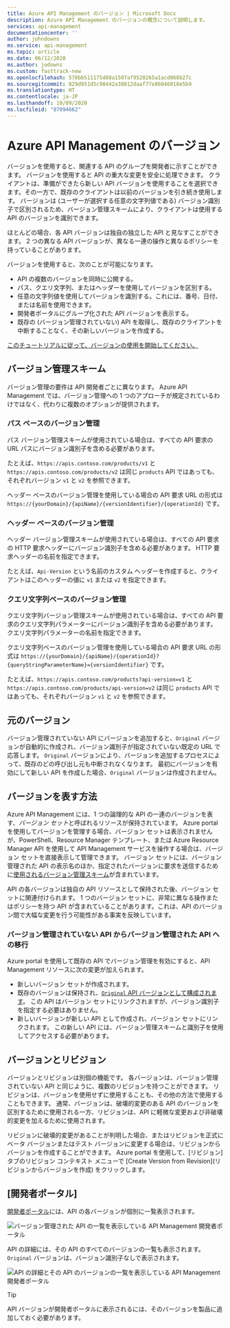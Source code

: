 ```yaml
---
title: Azure API Management のバージョン | Microsoft Docs
description: Azure API Management のバージョンの概念について説明します。
services: api-management
documentationcenter: ''
author: johndowns
ms.service: api-management
ms.topic: article
ms.date: 06/12/2020
ms.author: jodowns
ms.custom: fasttrack-new
ms.openlocfilehash: 578bb511175d88a1507af9520265a1acd068b27c
ms.sourcegitcommit: 829d951d5c90442a38012daaf77e86046018e5b9
ms.translationtype: HT
ms.contentlocale: ja-JP
ms.lasthandoff: 10/09/2020
ms.locfileid: "87094662"
---
```

# <a name="versions-in-azure-api-management"></a>Azure API Management のバージョン

バージョンを使用すると、関連する API のグループを開発者に示すことができます。 バージョンを使用すると API の重大な変更を安全に処理できます。 クライアントは、準備ができたら新しい API バージョンを使用することを選択できます。その一方で、既存のクライアントは以前のバージョンを引き続き使用します。 バージョンは (ユーザーが選択する任意の文字列値である) バージョン識別子で区別されるため、バージョン管理スキームにより、クライアントは使用する API のバージョンを識別できます。

ほとんどの場合、各 API バージョンは独自の独立した API と見なすことができます。 2 つの異なる API バージョンが、異なる一連の操作と異なるポリシーを持っていることがあります。

バージョンを使用すると、次のことが可能になります。

- API の複数のバージョンを同時に公開する。
- パス、クエリ文字列、またはヘッダーを使用してバージョンを区別する。
- 任意の文字列値を使用してバージョンを識別する。これには、番号、日付、または名前を使用できます。
- 開発者ポータルにグループ化された API バージョンを表示する。
- 既存の (バージョン管理されていない) API を取得し、既存のクライアントを中断することなく、その新しいバージョンを作成する。

[このチュートリアルに従って、バージョンの使用を開始してください。](./api-management-get-started-publish-versions.md)

## <a name="versioning-schemes"></a>バージョン管理スキーム

バージョン管理の要件は API 開発者ごとに異なります。 Azure API Management では、バージョン管理への 1 つのアプローチが規定されているわけではなく、代わりに複数のオプションが提供されます。

### <a name="path-based-versioning"></a>パス ベースのバージョン管理

パス バージョン管理スキームが使用されている場合は、すべての API 要求の URL パスにバージョン識別子を含める必要があります。

たとえば、`https://apis.contoso.com/products/v1` と `https://apis.contoso.com/products/v2` は同じ `products` API ではあっても、それぞれバージョン `v1` と `v2` を参照できます。

ヘッダー ベースのバージョン管理を使用している場合の API 要求 URL の形式は `https://{yourDomain}/{apiName}/{versionIdentifier}/{operationId}` です。

### <a name="header-based-versioning"></a>ヘッダー ベースのバージョン管理

ヘッダー バージョン管理スキームが使用されている場合は、すべての API 要求の HTTP 要求ヘッダーにバージョン識別子を含める必要があります。 HTTP 要求ヘッダーの名前を指定できます。

たとえば、`Api-Version` という名前のカスタム ヘッダーを作成すると、クライアントはこのヘッダーの値に `v1` または `v2` を指定できます。

### <a name="query-string-based-versioning"></a>クエリ文字列ベースのバージョン管理

クエリ文字列バージョン管理スキームが使用されている場合は、すべての API 要求のクエリ文字列パラメーターにバージョン識別子を含める必要があります。 クエリ文字列パラメーターの名前を指定できます。

クエリ文字列ベースのバージョン管理を使用している場合の API 要求 URL の形式は `https://{yourDomain}/{apiName}/{operationId}?{queryStringParameterName}={versionIdentifier}` です。

たとえば、`https://apis.contoso.com/products?api-version=v1` と `https://apis.contoso.com/products/api-version=v2` は同じ `products` API ではあっても、それぞれバージョン `v1` と `v2` を参照できます。

## <a name="original-versions"></a>元のバージョン

バージョン管理されていない API にバージョンを追加すると、`Original` バージョンが自動的に作成され、バージョン識別子が指定されていない既定の URL で応答します。 `Original` バージョンにより、バージョンを追加するプロセスによって、既存のどの呼び出し元も中断されなくなります。 最初にバージョンを有効にして新しい API を作成した場合、`Original` バージョンは作成されません。

## <a name="how-versions-are-represented"></a>バージョンを表す方法

Azure API Management には、1 つの論理的な API の一連のバージョンを表す、*バージョン セット*と呼ばれるリソースが保持されています。 Azure portal を使用してバージョンを管理する場合、バージョン セットは表示されませんが、PowerShell、Resource Manager テンプレート、または Azure Resource Manager API を使用して API Management サービスを操作する場合は、バージョン セットを直接表示して管理できます。 バージョン セットには、バージョン管理された API の表示名のほか、指定されたバージョンに要求を送信するために[使用されるバージョン管理スキーム](#versioning-schemes)が含まれています。

API の各バージョンは独自の API リソースとして保持された後、バージョン セットに関連付けられます。 1 つのバージョン セットに、非常に異なる操作またはポリシーを持つ API が含まれていることがあります。これは、API のバージョン間で大幅な変更を行う可能性がある事実を反映しています。

### <a name="migrating-a-non-versioned-api-to-a-versioned-api"></a>バージョン管理されていない API からバージョン管理された API への移行

Azure portal を使用して既存の API でバージョン管理を有効にすると、API Management リソースに次の変更が加えられます。

 * 新しいバージョン セットが作成されます。
 * 既存のバージョンは保持され、[`Original` API バージョンとして構成されます](#original-versions)。 この API はバージョン セットにリンクされますが、バージョン識別子を指定する必要はありません。
 * 新しいバージョンが新しい API として作成され、バージョン セットにリンクされます。 この新しい API には、バージョン管理スキームと識別子を使用してアクセスする必要があります。

## <a name="versions-and-revisions"></a>バージョンとリビジョン

バージョンとリビジョンは別個の機能です。 各バージョンは、バージョン管理されていない API と同じように、複数のリビジョンを持つことができます。 リビジョンは、バージョンを使用せずに使用することも、その他の方法で使用することもできます。 通常、バージョンは、破壊的変更のある API のバージョンを区別するために使用される一方、リビジョンは、API に軽微な変更および非破壊的変更を加えるために使用されます。

リビジョンに破壊的変更があることが判明した場合、またはリビジョンを正式にベータ バージョンまたはテスト バージョンに変更する場合は、リビジョンからバージョンを作成することができます。 Azure portal を使用して、[リビジョン] タブのリビジョン コンテキスト メニューで [Create Version from Revision]\(リビジョンからバージョンを作成\) をクリックします。

## <a name="developer-portal"></a>[開発者ポータル]

[開発者ポータル](./api-management-howto-developer-portal.md)には、API の各バージョンが個別に一覧表示されます。

![バージョン管理された API の一覧を表示している API Management 開発者ポータル](media/api-management-versions/portal-list.png)

API の詳細には、その API のすべてのバージョンの一覧も表示されます。 `Original` バージョンは、バージョン識別子なしで表示されます。

![API の詳細とその API のバージョンの一覧を表示している API Management 開発者ポータル](media/api-management-versions/portal-details.png)

> [!TIP]
> API バージョンが開発者ポータルに表示されるには、そのバージョンを製品に追加しておく必要があります。
